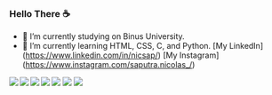 ### Hello There ☕

- 📖 I’m currently studying on Binus University.
- 🌱 I’m currently learning HTML, CSS, C, and Python.
[My LinkedIn] (https://www.linkedin.com/in/nicsap/)
[My Instagram] (https://www.instagram.com/saputra.nicolas_/)

<img src = "https://github-readme-stats.vercel.app/api?username=jon-brandy&show_icons=true&theme=radical" />

<img src = "https://github-readme-stats.vercel.app/api/top-langs/?username=jon-brandy&layout=compact"/>

<img align = "left" src ="https://img.shields.io/badge/c-%2300599C.svg?style=for-the-badge&logo=c&logoColor=white"/>
<img align = "left" src ="https://img.shields.io/badge/html5-%23E34F26.svg?style=for-the-badge&logo=html5&logoColor=white"/>
<img align = "left" src ="https://img.shields.io/badge/css3-%231572B6.svg?style=for-the-badge&logo=css3&logoColor=white"/>
<img align = "left" src ="https://img.shields.io/badge/python-3670A0?style=for-the-badge&logo=python&logoColor=ffdd54"/>
<img src ="https://img.shields.io/badge/shell_script-%23121011.svg?style=for-the-badge&logo=gnu-bash&logoColor=white"/>

